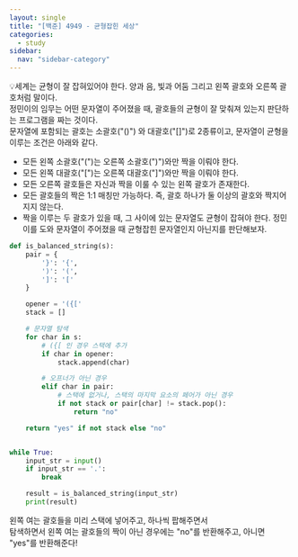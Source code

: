 ```yaml
---
layout: single
title: "[백준] 4949 - 균형잡힌 세상"
categories:
  - study
sidebar:
  nav: "sidebar-category"
---
```


💡세계는 균형이 잘 잡혀있어야 한다. 양과 음, 빛과 어둠 그리고 왼쪽 괄호와 오른쪽 괄호처럼 말이다.<br />
정민이의 임무는 어떤 문자열이 주어졌을 때, 괄호들의 균형이 잘 맞춰져 있는지 판단하는 프로그램을 짜는 것이다.<br />
문자열에 포함되는 괄호는 소괄호("()") 와 대괄호("[]")로 2종류이고, 문자열이 균형을 이루는 조건은 아래와 같다.
- 모든 왼쪽 소괄호("(")는 오른쪽 소괄호(")")와만 짝을 이뤄야 한다.
- 모든 왼쪽 대괄호("[")는 오른쪽 대괄호("]")와만 짝을 이뤄야 한다.
- 모든 오른쪽 괄호들은 자신과 짝을 이룰 수 있는 왼쪽 괄호가 존재한다.
- 모든 괄호들의 짝은 1:1 매칭만 가능하다. 즉, 괄호 하나가 둘 이상의 괄호와 짝지어지지 않는다.
- 짝을 이루는 두 괄호가 있을 때, 그 사이에 있는 문자열도 균형이 잡혀야 한다.
정민이를 도와 문자열이 주어졌을 때 균형잡힌 문자열인지 아닌지를 판단해보자.

``` python
def is_balanced_string(s):
    pair = {
        '}': '{',
        ')': '(',
        ']': '['
    }

    opener = '({['
    stack = []

    # 문자열 탐색
    for char in s:
        # ({[ 인 경우 스택에 추가
        if char in opener:
            stack.append(char)

        # 오프너가 아닌 경우
        elif char in pair:
            # 스택에 없거나, 스택의 마지막 요소의 페어가 아닌 경우
            if not stack or pair[char] != stack.pop():
                return "no"

    return "yes" if not stack else "no"


while True:
    input_str = input()
    if input_str == '.':
        break

    result = is_balanced_string(input_str)
    print(result)
```

왼쪽 여는 괄호들을 미리 스택에 넣어주고, 하나씩 팝해주면서<br />
탐색하면서 왼쪽 여는 괄호들의 짝이 아닌 경우에는 "no"를 반환해주고, 아니면 "yes"를 반환해준다!
